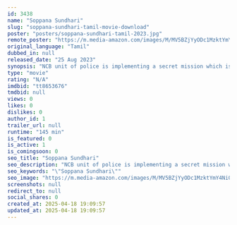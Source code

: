 ```yaml
---
id: 3438
name: "Soppana Sundhari"
slug: "soppana-sundhari-tamil-movie-download"
poster: "posters/soppana-sundhari-tamil-2023.jpg"
remote_poster: "https://m.media-amazon.com/images/M/MV5BZjYyODc1MzktYmY4Ni00MDQzLTg4NDgtZjRhMGNjNTJmMTgxXkEyXkFqcGdeQXVyNjA2MzQyMTk@._V1_SX300.jpg"
original_language: "Tamil"
dubbed_in: null
released_date: "25 Aug 2023"
synopsis: "NCB unit of police is implementing a secret mission which is led by a brave police officer, Saro (Varun Thushyanthan), in order to collect information regarding the drugs network. On the other side, there are three thieves (Kajana..."
type: "movie"
rating: "N/A"
imdbid: "tt8653676"
tmdbid: null
views: 0
likes: 0
dislikes: 0
author_id: 1
trailer_url: null
runtime: "145 min"
is_featured: 0
is_active: 1
is_comingsoon: 0
seo_title: "Soppana Sundhari"
seo_description: "NCB unit of police is implementing a secret mission which is led by a brave police officer, Saro (Varun Thushyanthan), in order to collect information regarding the drugs network. On the other side, there are three thieves (Kajana..."
seo_keywords: "\"Soppana Sundhari\""
seo_image: "https://m.media-amazon.com/images/M/MV5BZjYyODc1MzktYmY4Ni00MDQzLTg4NDgtZjRhMGNjNTJmMTgxXkEyXkFqcGdeQXVyNjA2MzQyMTk@._V1_SX300.jpg"
screenshots: null
redirect_to: null
social_shares: 0
created_at: 2025-04-18 19:09:57
updated_at: 2025-04-18 19:09:57
---
```


